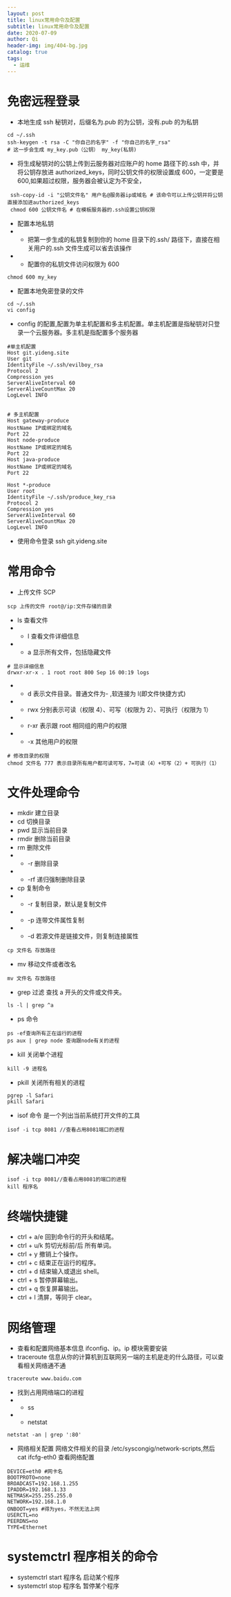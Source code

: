 ```yaml
---
layout: post
title: linux常用命令及配置
subtitle: linux常用命令及配置
date: 2020-07-09
author: Qi
header-img: img/404-bg.jpg
catalog: true
tags:
  - 运维
---
```


# 免密远程登录

- 本地生成 ssh 秘钥对，后缀名为.pub 的为公钥，没有.pub 的为私钥

```
cd ~/.ssh
ssh-keygen -t rsa -C "你自己的名字" -f "你自己的名字_rsa"
# 这一步会生成 my_key.pub（公钥） my_key(私钥)
```

- 将生成秘钥对的公钥上传到云服务器对应账户的 home 路径下的.ssh 中，并将公钥存放进 authorized_keys，同时公钥文件的权限设置成 600，一定要是 600,如果超过权限，服务器会被认定为不安全，

```
 ssh-copy-id -i "公钥文件名" 用户名@服务器ip或域名 # 该命令可以上传公钥并将公钥直接添加进authorized_keys
 chmod 600 公钥文件名 # 在模板服务器的.ssh设置公钥权限
```

- 配置本地私钥
- - 把第一步生成的私钥复制到你的 home 目录下的.ssh/ 路径下，直接在相关用户的.ssh 文件生成可以省去该操作
- - 配置你的私钥文件访问权限为 600

```
chmod 600 my_key
```

- 配置本地免密登录的文件

```
cd ~/.ssh
vi config
```

- config 的配置,配置为单主机配置和多主机配置。单主机配置是指秘钥对只登录一个云服务器。多主机是指配置多个服务器

```
#单主机配置
Host git.yideng.site
User git
IdentityFile ~/.ssh/evilboy_rsa
Protocol 2
Compression yes
ServerAliveInterval 60
ServerAliveCountMax 20
LogLevel INFO


# 多主机配置
Host gateway-produce
HostName IP或绑定的域名
Port 22
Host node-produce
HostName IP或绑定的域名
Port 22
Host java-produce
HostName IP或绑定的域名
Port 22

Host *-produce
User root
IdentityFile ~/.ssh/produce_key_rsa
Protocol 2
Compression yes
ServerAliveInterval 60
ServerAliveCountMax 20
LogLevel INFO
```

- 使用命令登录 ssh git.yideng.site

# 常用命令

- 上传文件 SCP

```
scp 上传的文件 root@/ip:文件存储的目录

```

- ls 查看文件
- - l 查看文件详细信息
- - a 显示所有文件，包括隐藏文件

```
# 显示详细信息
drwxr-xr-x . 1 root root 800 Sep 16 00:19 logs
```

- - d 表示文件目录。普通文件为- ,软连接为 l(即文件快捷方式)
- - rwx 分别表示可读（权限 4）、可写（权限为 2）、可执行（权限为 1）
- - r-xr 表示跟 root 相同组的用户的权限
- - -x 其他用户的权限

```
# 修改目录的权限
chmod 文件名 777 表示目录所有用户都可读可写，7=可读（4）+可写（2）+ 可执行（1）
```

# ⽂件处理命令

- mkdir 建立目录
- cd 切换目录
- pwd 显示当前目录
- rmdir 删除当前目录
- rm 删除文件
- - -r 删除目录
- - -rf 递归强制删除目录
- cp 复制命令
- - -r 复制目录，默认是复制文件
- - -p 连带文件属性复制
- - -d 若源文件是链接文件，则复制连接属性

```
cp 文件名 存放路径

```

- mv 移动文件或者改名

```
mv 文件名 存放路径
```

- grep 过滤
  查找 a 开头的文件或文件夹。

```
ls -l | grep ^a
```

- ps 命令

```
ps -ef查询所有正在运行的进程
ps aux | grep node 查询跟node有关的进程
```

- kill 关闭单个进程

```
kill -9 进程名
```

- pkill 关闭所有相关的进程

```
pgrep -l Safari
pkill Safari
```

- isof 命令 是一个列出当前系统打开文件的工具

```
isof -i tcp 8081 //查看占用8081端口的进程

```

# 解决端口冲突

```
isof -i tcp 8081//查看占用8081的端口的进程
kill 程序名
```

# 终端快捷键

- ctrl + a/e 回到命令行的开头和结尾。
- ctrl + u/k 剪切光标前/后 所有单词。
- ctrl + y 撤销上个操作。
- ctrl + c 结束正在运行的程序。
- ctrl + d 结束输入或退出 shell。
- ctrl + s 暂停屏幕输出。
- ctrl + q 恢复屏幕输出。
- ctrl + l 清屏，等同于 clear。

# 网络管理

- 查看和配置网络基本信息 ifconfig、ip。ip 模块需要安装
- traceroute 信息从你的计算机到互联网另一端的主机是走的什么路径，可以查看相关网络通不通

```
traceroute www.baidu.com

```

- 找到占用网络端口的进程
- - ss
- - netstat

```
netstat -an | grep ':80'
```

- 网络相关配置
  网络文件相关的目录 /etc/syscongig/network-scripts,然后 cat ifcfg-eth0 查看网络配置

```
DEVICE=eth0 #网卡名
BOOTPROTO=none
BROADCAST=192.168.1.255
IPADDR=192.168.1.33
NETMASK=255.255.255.0
NETWORK=192.168.1.0
ONBOOT=yes #得为yes，不然无法上网
USERCTL=no
PEERDNS=no
TYPE=Ethernet
```

# systemctrl 程序相关的命令

- systemctrl start 程序名 启动某个程序
- systemctrl stop 程序名 暂停某个程序

